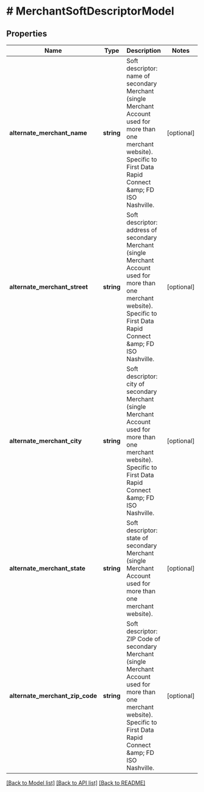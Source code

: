 # # MerchantSoftDescriptorModel

## Properties

Name | Type | Description | Notes
------------ | ------------- | ------------- | -------------
**alternate_merchant_name** | **string** | Soft descriptor: name of secondary Merchant (single Merchant Account used for more than one merchant website). Specific to First Data Rapid Connect &amp;amp; FD ISO Nashville. | [optional]
**alternate_merchant_street** | **string** | Soft descriptor: address of secondary Merchant (single Merchant Account used for more than one merchant website). Specific to First Data Rapid Connect &amp;amp; FD ISO Nashville. | [optional]
**alternate_merchant_city** | **string** | Soft descriptor: city of secondary Merchant (single Merchant Account used for more than one merchant website). Specific to First Data Rapid Connect &amp;amp;  FD ISO Nashville. | [optional]
**alternate_merchant_state** | **string** | Soft descriptor: state of secondary Merchant (single Merchant Account used for more than one merchant website). | [optional]
**alternate_merchant_zip_code** | **string** | Soft descriptor: ZIP Code of secondary Merchant (single Merchant Account used for more than one merchant website). Specific to First Data Rapid Connect &amp;amp;  FD ISO Nashville. | [optional]

[[Back to Model list]](../../README.md#models) [[Back to API list]](../../README.md#endpoints) [[Back to README]](../../README.md)
